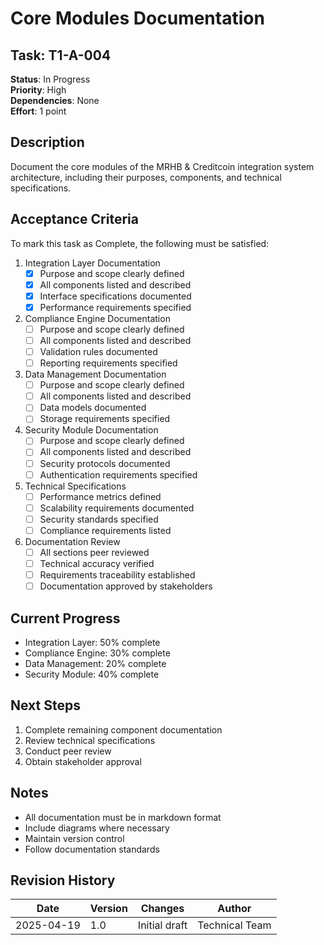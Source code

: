 # Core Modules Documentation

## Task: T1-A-004
**Status**: In Progress  
**Priority**: High  
**Dependencies**: None  
**Effort**: 1 point

## Description
Document the core modules of the MRHB & Creditcoin integration system architecture, including their purposes, components, and technical specifications.

## Acceptance Criteria
To mark this task as Complete, the following must be satisfied:

1. Integration Layer Documentation
   - [x] Purpose and scope clearly defined
   - [x] All components listed and described
   - [x] Interface specifications documented
   - [x] Performance requirements specified

2. Compliance Engine Documentation
   - [ ] Purpose and scope clearly defined
   - [ ] All components listed and described
   - [ ] Validation rules documented
   - [ ] Reporting requirements specified

3. Data Management Documentation
   - [ ] Purpose and scope clearly defined
   - [ ] All components listed and described
   - [ ] Data models documented
   - [ ] Storage requirements specified

4. Security Module Documentation
   - [ ] Purpose and scope clearly defined
   - [ ] All components listed and described
   - [ ] Security protocols documented
   - [ ] Authentication requirements specified

5. Technical Specifications
   - [ ] Performance metrics defined
   - [ ] Scalability requirements documented
   - [ ] Security standards specified
   - [ ] Compliance requirements listed

6. Documentation Review
   - [ ] All sections peer reviewed
   - [ ] Technical accuracy verified
   - [ ] Requirements traceability established
   - [ ] Documentation approved by stakeholders

## Current Progress
- Integration Layer: 50% complete
- Compliance Engine: 30% complete
- Data Management: 20% complete
- Security Module: 40% complete

## Next Steps
1. Complete remaining component documentation
2. Review technical specifications
3. Conduct peer review
4. Obtain stakeholder approval

## Notes
- All documentation must be in markdown format
- Include diagrams where necessary
- Maintain version control
- Follow documentation standards

## Revision History

| Date | Version | Changes | Author |
|------|---------|---------|--------|
| 2025-04-19 | 1.0 | Initial draft | Technical Team | 